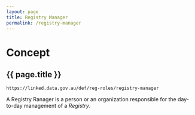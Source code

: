 ```yaml
---
layout: page
title: Registry Manager
permalink: /registry-manager
---
```

# Concept

## {{ page.title }}

`https://linked.data.gov.au/def/reg-roles/registry-manager`

A Registry Ranager is a person or an organization responsible for the day-to-day management of a _Registry_.
